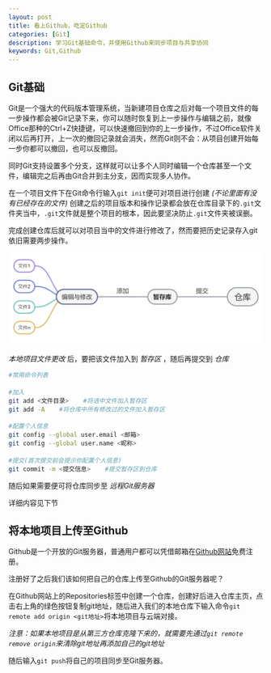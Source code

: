 ```yaml
---
layout: post
title: 看上Github，吃定Github
categories: [Git]
description: 学习Git基础命令，并使用Github来同步项目与共享协同
keywords: Git,Github
---
```


## Git基础

Git是一个强大的代码版本管理系统，当新建项目仓库之后对每一个项目文件的每一步操作都会被Git记录下来，你可以随时恢复到上一步操作与编辑之前，就像Office那种的Ctrl+Z快捷键，可以快速撤回到你的上一步操作，不过Office软件关闭以后再打开，上一次的撤回记录就会消失，然而Git则不会：从项目创建开始每一步你都可以撤回，也可以反撤回。

同时Git支持设置多个分支，这样就可以让多个人同时编辑一个仓库甚至一个文件，编辑完之后再由Git合并到主分支，因而实现多人协作。

在一个项目文件下在Git命令行输入`git init`便可对项目进行创建
*(不论里面有没有已经存在的文件)*
创建之后的项目版本和操作记录都会放在仓库目录下的`.git`文件夹当中，`.git`文件就是整个项目的根本，因此要坚决防止`.git`文件夹被误删。

完成创建仓库后就可以对项目当中的文件进行修改了，然而要把历史记录存入git依旧需要两步操作。

![](/img/Git/swdt1.png)

*本地项目文件更改*
后，要把该文件加入到
*暂存区*
，随后再提交到
*仓库*

```sh
#常用命令列表

#加入
git add <文件目录>    #将选中文件加入暂存区
git add -A    #将仓库中所有修改过的文件加入暂存区

#配置个人信息
git config --global user.email <邮箱>
git config --global user.name <昵称>

#提交(首次提交前会提示你配置个人信息)
git commit -m <提交信息>    #提交暂存区到仓库
```

随后如果需要便可将仓库同步至
*远程Git服务器*

详细内容见下节

## 将本地项目上传至Github

Github是一个开放的Git服务器，普通用户都可以凭借邮箱在[Github网站](https://github.com/)免费注册。

注册好了之后我们该如何把自己的仓库上传至Github的Git服务器呢？

在Github网站上的Repositories标签中创建一个仓库，创建好后进入仓库主页，点击右上角的绿色按钮复制git地址，随后进入我们的本地仓库下输入命令`git remote add origin <git地址>`将本地项目与云端对接。

*注意：如果本地项目是从第三方仓库克隆下来的，就需要先通过`git remote remove origin`来清除git地址再添加自己的git地址*

随后输入`git push`将自己的项目同步至Git服务器。
